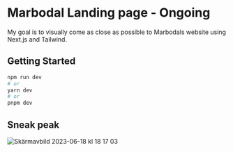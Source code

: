 # Marbodal Landing page - Ongoing

My goal is to visually come as close as possible to Marbodals website using Next.js and Tailwind.

## Getting Started

```bash
npm run dev
# or
yarn dev
# or
pnpm dev
```

## Sneak peak

![Skärmavbild 2023-06-18 kl  18 17 03](https://github.com/totaldekadens/Marbodal/assets/90898648/8fee0ffd-1d25-40da-8a8c-eba705096c1d)

